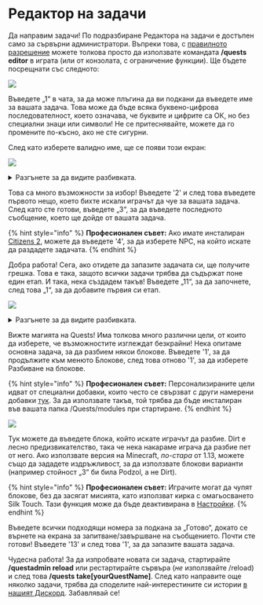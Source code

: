 # Редактор на задачи

Да направим задачи! По подразбиране Редактора на задачи е достъпен само за сървърни администратори. Въпреки това, с [правилното разрешение](https://pikamug.gitbook.io/quests/setup/commands-and-permissions) можете толкова просто да използвате командата **/quests editor** в играта (или от конзолата, с ограничение функции). Ще бъдете посрещнати със следното:

![](../.gitbook/assets/quest\_editor.png)

Въведете „1“ в чата, за да може плъгина да ви подкани да въведете име за вашата задача. Това може да бъде всяка буквено-цифрова последователност, което означава, че буквите и цифрите са ОК, но без специални знаци или символи! Не се притеснявайте, можете да го промените по-късно, ако не сте сигурни.

След като изберете валидно име, ще се появи този екран:

![](../.gitbook/assets/quest\_main.png)

<details>

<summary>Разгънете за да видите разбивката.</summary>

1. Променете името на вашата задача
2. Показва се на играча при приемане на задача
3. Показва се на играча след завършване на задачата
4. Трябва да се говори с [Citizens NPC](https://pikamug.gitbook.io/quests/beginner/dependencies#citizens) NPC to start quest
5. Трябва да щракнете с десния бутон върху този блок, за да започнете задачата
6. Трябва да стои в [WorldGuard регион](https://pikamug.gitbook.io/quests/beginner/dependencies#worldguard) region to start quest
7. Използвайте NPC GUI, за да започнете задача вместо чат
8. Променете това, от което играчът се нуждае като изискване, за да приеме вашата задача
9. Променете времето(ата), в които вашата задачата е достъпна
10. Променете целите, от които се състои вашата задача
11. Променете наградата на играча, при завършване на задачата
12. Променете настройките, изцяло специфични за вашата задача
13. Завършете работата по задачата си
14. Отхвърлете цялата работа по вашата задача

</details>

Това са много възможности за избор! Въведете '2' и след това въведете първото нещо, което бихте искали играчът да чуе за вашата задача. След като сте готови, въведете „3“, за да въведете последното съобщение, което ще дойде от вашата задача.

{% hint style="info" %}
**Професионален съвет:** Ако имате инсталиран [Citizens 2](https://www.spigotmc.org/resources/citizens.13811/), можете да въведете '4', за да изберете NPC, на който искате да раздадете задачата.
{% endhint %}

Добра работа! Сега, ако отидете да запазите задачата си, ще получите грешка. Това е така, защото всички задачи трябва да съдържат поне един етап. И така, нека създадем такъв! Въведете „11“, за да започнете, след това „1“, за да добавите първия си етап.

![](../.gitbook/assets/quest\_stage.png)

<details>

<summary>Разгънете за да видите разбивката.</summary>

1. Включва цели за разбиване, поставяне, повреда или използване на блокове
2. Включва цели за изработване, разтапане или омагьосване на предмети
3. Включва цели за доставяне на предмети на, разговор с или убиване на NPC
4. Включва цели за убиване или опитомяване, улов на риба или стригане на овце
5. Целта е да убиете определен брой играчи
6. Целта е да пътувате до определен радиус от координати
7. Целта е да въведете конкретен низ в чата
8. Задача от инсталирани [персонализирани модули](../casual/modules.md)
9. След като зададете поне една цел, стартирайте [действие](../casual/action-editor.md) at the start, end, or during the stage
10. След като зададете поне една цел, проверете [условие](../expert/condition-editor.md) during the stage
11. Броят секунди за изчакване, преди да започне следващият етап
12. След като зададете забавяне, покажете съобщение на играча, след като забавянето започне
13. Покажете съобщение на играча, след като етапът започне
14. Покажете съобщение на играча, след като сцената приключи
15. Заменете съобщението, показано на играча за това какви са неговите цели
16. Премахнете окончателно този етап
17. Завършете работата по вашата цел

</details>

Вижте магията на Quests! Има толкова много различни цели, от които да изберете, че възможностите изглеждат безкрайни! Нека опитаме основна задача, за да разбием някои блокове. Въведете '1', за да продължите към менюто Блокове, след това отново '1', за да изберете Разбиване на блокове.

{% hint style="info" %}
**Професионален съвет:** Персонализираните цели идват от специални добавки, които често се свързват с други намерени добавки [тук](https://pikamug.gitbook.io/quests/casual/modules). За да използвате такъв, той трябва да бъде инсталиран във вашата папка /Quests/modules при стартиране.
{% endhint %}

![](../.gitbook/assets/quest\_break.png)

Тук можете да въведете блока, който искате играчът да разбие. Dirt е лесно предизвикателство, така че нека накараме играча да разбие пет от него. Ако използвате версия на Minecraft, _по-стара_ от 1.13, можете също да зададете издръжливост, за да използвате блокови варианти (например стойност „3“ би била Podzol, а не Dirt).

{% hint style="info" %}
**Професионален съвет:** Играчите могат да чупят блокове, без да засягат мисията, като използват кирка с омагьосването Silk Touch. Тази функция може да бъде деактивирана в [Настройки](../beginner/options.md).
{% endhint %}

Въведете всички подходящи номера за подкана за „Готово“, докато се върнете на екрана за запитване/завършване на съобщението. Почти сте готови! Въведете '13' и след това '1', за да запазите вашата задача.

Чудесна работа! За да изпробвате новата си задача, стартирайте **/questadmin reload** или рестартирайте сървъра (_не_ използвайте /reload) и след това **/quests take\[yourQuestName]**. След като направите още няколко задачи, трябва да споделите най-интерестините си истории [в нашият Дискорд](https://discordapp.com/invite/d56CQ6e). Забавлявай се!
